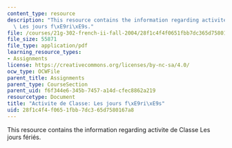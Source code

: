 ```yaml
---
content_type: resource
description: "This resource contains the information regarding activite de Classe\
  \ Les jours f\xE9ri\xE9s."
file: /courses/21g-302-french-ii-fall-2004/28f1c4f4f0651fbb7dc365d7580167a8_MIT21G_302_F04_feries_B.pdf
file_size: 55871
file_type: application/pdf
learning_resource_types:
- Assignments
license: https://creativecommons.org/licenses/by-nc-sa/4.0/
ocw_type: OCWFile
parent_title: Assignments
parent_type: CourseSection
parent_uid: f6f344e6-345b-7457-a14d-cfec8862a219
resourcetype: Document
title: "Activite de Classe: Les jours f\xE9ri\xE9s"
uid: 28f1c4f4-f065-1fbb-7dc3-65d7580167a8
---
```

This resource contains the information regarding activite de Classe Les jours fériés.